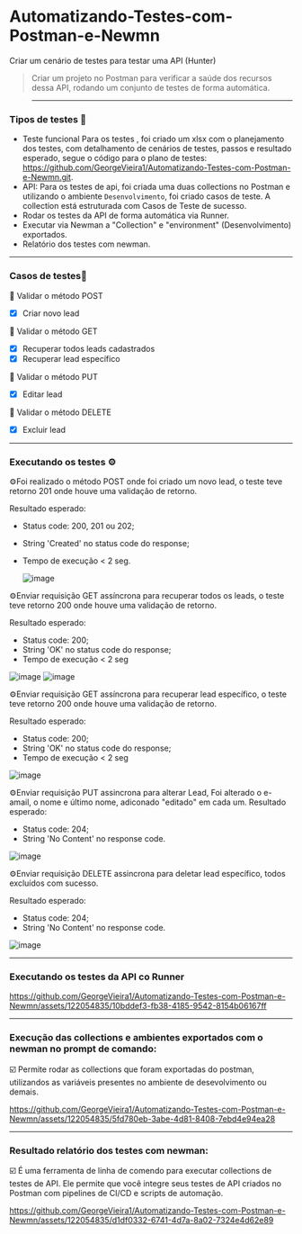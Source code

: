 # Automatizando-Testes-com-Postman-e-Newmn
Criar um cenário de testes para testar uma API (Hunter)
>Criar um projeto no Postman para verificar a saúde dos recursos dessa API, rodando um conjunto de testes de forma automática.

>---
### Tipos de testes 🤖

- Teste funcional Para os testes , foi criado um xlsx com o planejamento dos testes, com detalhamento de cenários de testes, passos e resultado esperado, segue o código para o plano de testes: https://github.com/GeorgeVieira1/Automatizando-Testes-com-Postman-e-Newmn.git.
- API: Para os testes de api, foi criada uma duas collections no Postman e utilizando o ambiente `Desenvolvimento`, foi criado casos de teste. A collection está estruturada com Casos de Teste de sucesso.
- Rodar os testes da API de forma automática via Runner.
- Executar via Newman a "Collection" e "environment" (Desenvolvimento) exportados.
- Relatório dos testes com newman.

- ---
### Casos de testes📍
📄 Validar o método POST
- [x] Criar novo lead

📄 Validar o método GET
- [x] Recuperar todos leads cadastrados
- [x] Recuperar lead específico

📄 Validar o método PUT
- [x] Editar lead

📄 Validar o método DELETE
- [x] Excluir lead

- ---
### Executando os testes ⚙️
⚙️Foi realizado o método POST onde foi criado um novo lead, o teste teve retorno 201 onde houve uma validação de retorno.

Resultado esperado:

- Status code: 200, 201 ou 202;
- String 'Created' no status code do response;
- Tempo de execução < 2 seg.
  
  ![image](https://github.com/GeorgeVieira1/Automatizando-Testes-com-Postman-e-Newmn/assets/122054835/bb531f2b-4be3-4de8-ac40-7cb81c9e2dde)


⚙️Enviar requisição GET assíncrona para recuperar todos os leads, o teste teve retorno 200 onde houve uma validação de retorno.

Resultado esperado:
- Status code: 200;
- String 'OK' no status code do response;
- Tempo de execução < 2 seg
  
![image](https://github.com/GeorgeVieira1/Automatizando-Testes-com-Postman-e-Newmn/assets/122054835/4ebded8d-507b-4671-a122-889a083ce15f)
![image](https://github.com/GeorgeVieira1/Automatizando-Testes-com-Postman-e-Newmn/assets/122054835/0d9b7613-e446-40bd-a391-d2a0ced3d27e)


⚙️Enviar requisição GET assíncrona para recuperar lead específico, o teste teve retorno 200 onde houve uma validação de retorno.


Resultado esperado:
- Status code: 200;
- String 'OK' no status code do response;
- Tempo de execução < 2 seg

![image](https://github.com/GeorgeVieira1/Automatizando-Testes-com-Postman-e-Newmn/assets/122054835/330b572b-d7ab-4651-b6e1-abfe759c63d3)


⚙️Enviar requisição PUT assincrona para alterar Lead, Foi alterado o e-amail, o nome e último nome, adiconado "editado" em cada um.
Resultado esperado:
- Status code: 204;
- String 'No Content' no response code.

![image](https://github.com/GeorgeVieira1/Automatizando-Testes-com-Postman-e-Newmn/assets/122054835/7aa85886-3133-4402-bde0-0d28e906e3cc)


⚙️Enviar requisição DELETE assincrona para deletar lead específico, todos excluídos com sucesso.

Resultado esperado:
- Status code: 204;
- String 'No Content' no response code.

![image](https://github.com/GeorgeVieira1/Automatizando-Testes-com-Postman-e-Newmn/assets/122054835/e4cb388b-20b5-4649-a0b5-9ed71efcf2db)

- ---
### Executando os testes da API co Runner

https://github.com/GeorgeVieira1/Automatizando-Testes-com-Postman-e-Newmn/assets/122054835/10bddef3-fb38-4185-9542-8154b06167ff

- ---
### Execução das collections  e ambientes exportados com o newman no prompt de comando:
☑️ Permite rodar as collections que foram exportadas do postman, utilizandos as variáveis presentes no ambiente de desevolvimento ou demais.


https://github.com/GeorgeVieira1/Automatizando-Testes-com-Postman-e-Newmn/assets/122054835/5fd780eb-3abe-4d81-8408-7ebd4e94ea28

- ---
### Resultado relatório dos testes com newman: 
☑️ É uma ferramenta de linha de comendo para executar collections de testes de API.  Ele permite que você integre seus testes de API criados no Postman com pipelines de CI/CD e scripts de automação.


https://github.com/GeorgeVieira1/Automatizando-Testes-com-Postman-e-Newmn/assets/122054835/d1df0332-6741-4d7a-8a02-7324e4d62e89



  






